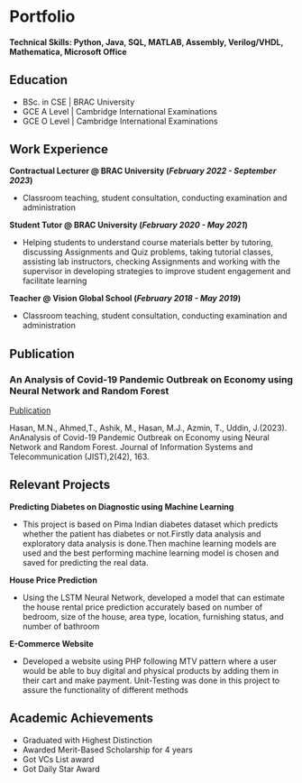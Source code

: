 # Portfolio

#### Technical Skills: Python, Java, SQL, MATLAB, Assembly, Verilog/VHDL, Mathematica, Microsoft Office

## Education
- BSc. in CSE | BRAC University 								       		
- GCE A Level	| Cambridge International Examinations 	 			        		
- GCE O Level | Cambridge International Examinations 

## Work Experience
**Contractual Lecturer @ BRAC University (_February 2022 - September 2023_)**
- Classroom teaching, student consultation, conducting examination and administration

**Student Tutor @ BRAC University (_February 2020 - May 2021_)**
- Helping students to understand course materials better by tutoring, discussing Assignments and Quiz problems, taking tutorial classes, assisting lab instructors, checking Assignments and working with the supervisor in developing strategies to improve student engagement and facilitate learning

**Teacher @ Vision Global School (_February 2018 - May 2019_)**
- Classroom teaching, student consultation, conducting examination and administration
  
## Publication
### An Analysis of Covid-19 Pandemic Outbreak on Economy using Neural Network and Random Forest
[Publication](http://jist.ir/fa/Article/34246/FullText)

Hasan, M.N., Ahmed,T., Ashik, M., Hasan, M.J., Azmin, T., Uddin, J.(2023). AnAnalysis of Covid-19 Pandemic Outbreak on Economy using Neural Network and Random Forest. Journal of Information Systems and Telecommunication (JIST),2(42), 163.

## Relevant Projects
**Predicting Diabetes on Diagnostic using Machine Learning**
- This project is based on Pima Indian diabetes dataset which predicts whether the patient has diabetes or not.Firstly data analysis and exploratory data analysis is done.Then machine learning models are used and the best performing machine learning model is chosen and saved for predicting the real data.

 **House Price Prediction** 
 - Using the LSTM Neural Network, developed a model that can estimate the house rental price prediction accurately based on number of bedroom, size of the house, area type, location, furnishing status, and number of bathroom

 **E-Commerce Website** 
- Developed a website using PHP following MTV pattern where a user would be able to buy digital and physical products by adding them in their cart and make payment. Unit-Testing was done in this project to assure the functionality of different methods

## Academic Achievements
- Graduated with Highest Distinction
- Awarded Merit-Based Scholarship for 4 years
- Got VCs List award
- Got Daily Star Award

